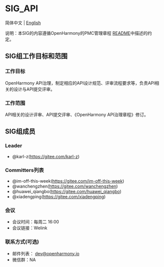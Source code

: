 # SIG_API
简体中文 | [English](./sig_api.md)

说明：本SIG的内容遵循OpenHarmony的PMC管理章程 [README](/zh/pmc.md)中描述的约定。

## SIG组工作目标和范围

### 工作目标
OpenHarmony API治理，制定相应的API设计规范、评审流程要求等，负责API相关的设计与API提交评审。

### 工作范围
API相关的设计评审、API提交评审、《OpenHarmony API治理章程》修订。

## SIG组成员

### Leader
- @karl-z(https://gitee.com/karl-z)

### Committers列表
- @im-off-this-week(https://gitee.com/im-off-this-week)
- @wanchengzhen(https://gitee.com/wanchengzhen)
- @huawei_qiangbo(https://gitee.com/huawei_qiangbo)
- @xiadengping(https://gitee.com/xiadengping)

### 会议
 - 会议时间：每周二 16:00
 - 会议链接：Welink

### 联系方式(可选)

- 邮件列表： dev@openharmony.io
- 微信群：NA
